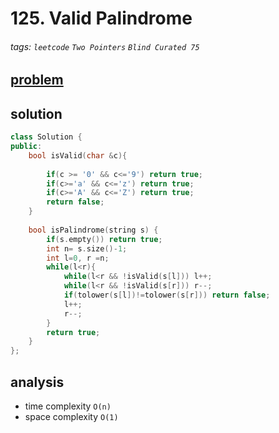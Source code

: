 # 125. Valid Palindrome



###### tags: `leetcode` `Two Pointers` `Blind Curated 75`

## [problem](https://leetcode.com/problems/valid-palindrome/)


## solution 

```c++
class Solution {
public:
    bool isValid(char &c){
        
        if(c >= '0' && c<='9') return true;
        if(c>='a' && c<='z') return true;
        if(c>='A' && c<='Z') return true;
        return false;
    }
    
    bool isPalindrome(string s) {
        if(s.empty()) return true;
        int n= s.size()-1;
        int l=0, r =n;
        while(l<r){
            while(l<r && !isValid(s[l])) l++;
            while(l<r && !isValid(s[r])) r--;
            if(tolower(s[l])!=tolower(s[r])) return false;
            l++;
            r--;
        }
        return true;
    }
};
```
## analysis
- time complexity `O(n)`
- space complexity `O(1)`